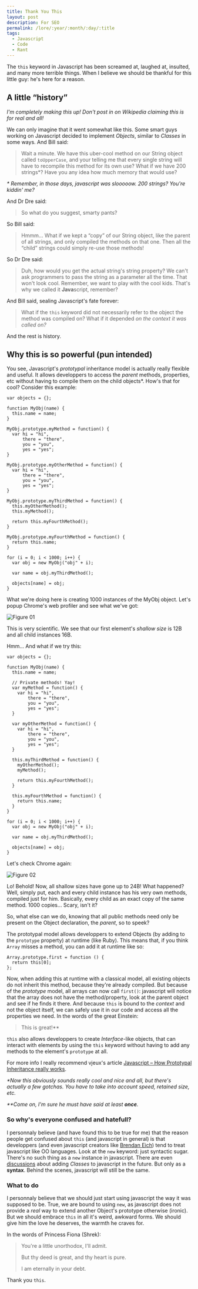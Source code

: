 ```yaml
---
title: Thank You This
layout: post
description: For SEO
permalink: /lore/:year/:month/:day/:title
tags:
  - Javascript
  - Code
  - Rant
---
```


The `this` keyword in Javascript has been
screamed at, laughed at, insulted, and many more terrible things. When I believe
we should be thankful for this little guy: he's here for a reason.

## A little &ldquo;history&rdquo;

*I'm completely making this up! Don't post in on Wikipedia claiming this is
for real and all!*

We can only imagine that it went somewhat like this. Some smart guys working on
Javascript decided to implement *Objects*, similar to *Classes* in some ways.
And Bill said:
> Wait a minute. We have this uber-cool method on our String object called
> `toUpperCase`, and your telling me that every single string will have to
> recompile this method for its own use? What if we have 200 strings\*? Have you
> any idea how much memory that would use?

*\* Remember, in those days, javascript was slooooow. 200 strings? You're kiddin'
me?*

And Dr Dre said:
> So what do you suggest, smarty pants?

So Bill said:
> Hmmm&hellip; What if we kept a &ldquo;copy&rdquo; of our String object, like the parent of all
> strings, and only compiled the methods on that one. Then all the &ldquo;child&rdquo;
> strings could simply re-use those methods!

So Dr Dre said:
> Duh, how would you get the actual string's string property? We can't ask
> programmers to pass the string as a parameter all the time. That won't look
> cool. Remember, we want to play with the cool kids. That's why we called it
> **Java**script, remember?

And Bill said, sealing Javascript's fate forever:
> What if the `this` keyword did not necessarily refer to the object the method
> was compiled on? What if it depended *on the context it was called on?*

And the rest is history.

## Why this is so powerful (pun intended)

You see, Javascript's *prototypal* inheritance model is actually really flexible
and useful. It allows developpers to access the *parent* methods, properties, etc
without having to compile them on the child objects\*. How's that for cool?
Consider this example:

    var objects = {};

    function MyObj(name) {
      this.name = name;
    }

    MyObj.prototype.myMethod = function() {
      var hi = "hi",
          there = "there",
          you = "you",
          yes = "yes";
    }

    MyObj.prototype.myOtherMethod = function() {
      var hi = "hi",
          there = "there",
          you = "you",
          yes = "yes";
    }

    MyObj.prototype.myThirdMethod = function() {
      this.myOtherMethod();
      this.myMethod();

      return this.myFourthMethod();
    }

    MyObj.prototype.myFourthMethod = function() {
      return this.name;
    }

    for (i = 0; i < 1000; i++) {
      var obj = new MyObj("obj" + i);

      var name = obj.myThirdMethod();

      objects[name] = obj;
    }

What we're doing here is creating 1000 instances of the MyObj object. Let's popup
Chrome's web profiler and see what we've got:

![Figure 01](/media/entries/an-ode-to-this/fig01.jpg)

This is very scientific. We see that our first element's *shallow size* is 12B and
all child instances 16B.

Hmm&hellip; And what if we try this:

    var objects = {};

    function MyObj(name) {
      this.name = name;

      // Private methods! Yay!
      var myMethod = function() {
        var hi = "hi",
            there = "there",
            you = "you",
            yes = "yes";
      }

      var myOtherMethod = function() {
        var hi = "hi",
            there = "there",
            you = "you",
            yes = "yes";
      }

      this.myThirdMethod = function() {
        myOtherMethod();
        myMethod();

        return this.myFourthMethod();
      }

      this.myFourthMethod = function() {
        return this.name;
      }
    }

    for (i = 0; i < 1000; i++) {
      var obj = new MyObj("obj" + i);

      var name = obj.myThirdMethod();

      objects[name] = obj;
    }

Let's check Chrome again:

![Figure 02](/media/entries/an-ode-to-this/fig02.jpg)

Lo! Behold! Now, all shallow sizes have gone up to 24B! What happened? Well,
simply put, each and every child instance has his very own methods, compiled just
for him. Basically, every child as an exact copy of the same method. 1000 copies&hellip;
Scary, isn't it?

So, what else can we do, knowing that all public methods need only be present on
the Object declaration, the *parent*, so to speek?

The prototypal model allows developpers to extend Objects (by adding to the
`prototype` property) at runtime (like Ruby). This means that, if you think
`Array` misses a method, you can add it at runtime like so:

    Array.prototype.first = function () {
      return this[0];
    };

Now, when adding this at runtime with a classical model, all existing objects
do not inherit this method, because they're already compiled. But because of the
*prototype* model, all arrays can now call `first()`: javascript will notice that
the array does not have the method/property, look at the parent object and see if
he finds it there. And because `this` is bound to the *context* and not the
object itself, we can safely use it in our code and access all the properties we
need. In the words of the great Einstein:

> This is great!\*\*

`this` also allows developpers to create *Interface*-like objects, that can interact
with elements by using the `this` keyword without having to add any methods to
the element's `prototype` at all.

For more info I really recommend vjeux's article [Javascript – How Prototypal
Inheritance really
works](http://blog.vjeux.com/2011/javascript/how-prototypal-inheritance-really-works.html).

*\*Now this obviously sounds really cool and nice and all, but there's actually a few gotchas.
You have to take into account speed, retained size, etc.*

*\*\*Come on, I'm sure he must have said at least **once**.*

### So why's everyone confused and hatefull?

I personnaly believe (and have found this to be true for me) that the reason
people get confused about `this` (and javascript in general) is that developpers
(and even javascript creators like [Brendan Eich](http://brendaneich.com/)) tend
to treat javascript like OO languages. Look at the `new` keyword: just syntactic
sugar. There's no such thing as a `new` instance in javascript. There are even
[discussions](http://brendaneich.com/2011/10/jsconf-eu/)
about adding *Classes* to javascript in the future. But only as a **syntax**.
Behind the scenes, javascript will still be the same.

### What to do

I personnaly believe that we should just start using javascript the way it was
supposed to be. True, we are bound to using `new`, as javascript does not provide
a *real* way to extend another Object's prototype otherwise (ironic). But we
should embrace `this` in all it's weird, awkward forms. We should give him the
love he deserves, the warmth he craves for.

In the words of Princess Fiona (Shrek):

> You're a little unorthodox, I'll admit.
>
> But thy deed is great, and thy heart is pure.
>
> I am eternally in your debt.

Thank you `this`.
